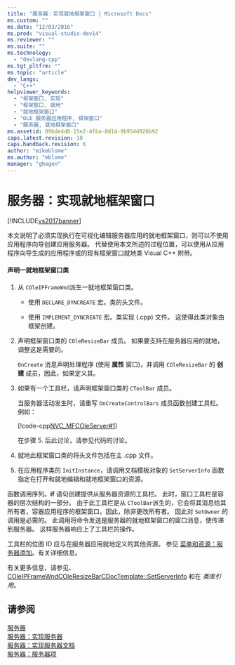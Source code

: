 ```yaml
---
title: "服务器：实现就地框架窗口 | Microsoft Docs"
ms.custom: ""
ms.date: "12/03/2016"
ms.prod: "visual-studio-dev14"
ms.reviewer: ""
ms.suite: ""
ms.technology: 
  - "devlang-cpp"
ms.tgt_pltfrm: ""
ms.topic: "article"
dev_langs: 
  - "C++"
helpviewer_keywords: 
  - "框架窗口, 实现"
  - "框架窗口, 就地"
  - "就地框架窗口"
  - "OLE 服务器应用程序, 框架窗口"
  - "服务器, 就地框架窗口"
ms.assetid: 09bde4d8-15e2-4fba-8d14-9b954d926b92
caps.latest.revision: 10
caps.handback.revision: 6
author: "mikeblome"
ms.author: "mblome"
manager: "ghogen"
---
```

# 服务器：实现就地框架窗口
[!INCLUDE[vs2017banner](../assembler/inline/includes/vs2017banner.md)]

本文说明了必须实现执行在可视化编辑服务器应用的就地框架窗口，则可以不使用应用程序向导创建应用服务器。  代替使用本文所述的过程位置，可以使用从应用程序向导生成的应用程序或的现有框架窗口就地类 Visual C\+\+ 附带。  
  
#### 声明一就地框架窗口类  
  
1.  从 `COleIPFrameWnd`派生一就地框架窗口类。  
  
    -   使用 `DECLARE_DYNCREATE` 宏。类的头文件。  
  
    -   使用 `IMPLEMENT_DYNCREATE` 宏。类实现 \(.cpp\) 文件。  这使得此类对象由框架创建。  
  
2.  声明框架窗口类的 `COleResizeBar` 成员。  如果要支持在服务器应用的就地，调整这是需要的。  
  
     `OnCreate` 消息声明处理程序 \(使用 **属性** 窗口\)，并调用 `COleResizeBar` 的 **创建** 成员，因此，如果定义其。  
  
3.  如果有一个工具栏，请声明框架窗口类的 `CToolBar` 成员。  
  
     当服务器活动发生时，请重写 `OnCreateControlBars` 成员函数创建工具栏。  例如：  
  
     [!code-cpp[NVC_MFCOleServer#1](../mfc/codesnippet/CPP/servers-implementing-in-place-frame-windows_1.cpp)]  
  
     在步骤 5. 后此讨论，请参见代码的讨论。  
  
4.  就地此框架窗口类的将头文件包括在主 .cpp 文件。  
  
5.  在应用程序类的 `InitInstance`，请调用文档模板对象的 `SetServerInfo` 函数指定在打开和就地编辑和就地框架窗口的资源。  
  
 函数调用序列。**if** 语句创建提供从服务器资源的工具栏。  此时，窗口工具栏是容器的层次结构的一部分。  由于此工具栏是从 `CToolBar`派生的，它会将其消息给其所有者，容器应用程序的框架窗口，因此，除非更改所有者。  因此对 `SetOwner` 的调用是必需的。  此调用将命令发送是服务器的就地框架窗口的窗口消息，使传递到服务器。  这样服务器响应上了工具栏的操作。  
  
 工具栏的位图 ID 应与在服务器应用就地定义的其他资源。  参见 [菜单和资源：服务器添加](../mfc/menus-and-resources-server-additions.md)。有关详细信息。  
  
 有关更多信息，请参见、[COleIPFrameWnd](../mfc/reference/coleipframewnd-class.md)[COleResizeBar](../mfc/reference/coleresizebar-class.md)[CDocTemplate::SetServerInfo](../Topic/CDocTemplate::SetServerInfo.md) 和在 *类库引用*。  
  
## 请参阅  
 [服务器](../mfc/servers.md)   
 [服务器：实现服务器](../mfc/servers-implementing-a-server.md)   
 [服务器：实现服务器文档](../mfc/servers-implementing-server-documents.md)   
 [服务器：服务器项](../mfc/servers-server-items.md)